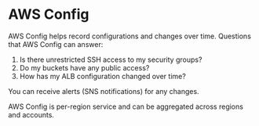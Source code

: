 # AWS Config

AWS Config helps record configurations and changes over time.
Questions that AWS Config can answer:
1. Is there unrestricted SSH access to my security groups?
2. Do my buckets have any public access?
3. How has my ALB configuration changed over time?

You can receive alerts (SNS notifications) for any changes.

AWS Config is per-region service and can be aggregated across regions and accounts.